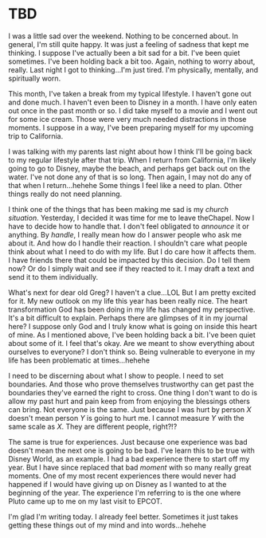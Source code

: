 # TBD

I was a little sad over the weekend. Nothing to be concerned about. In general, I'm still quite happy. It was just a feeling of sadness that kept me thinking. I suppose I've actually been a bit sad for a bit. I've been quiet sometimes. I've been holding back a bit too. Again, nothing to worry about, really. Last night I got to thinking...I'm just tired. I'm physically, mentally, and spiritually worn.

This month, I've taken a break from my typical lifestyle. I haven't gone out and done much. I haven't even been to Disney in a month. I have only eaten out once in the past month or so. I did take myself to a movie and I went out for some ice cream. Those were very much needed distractions in those moments. I suppose in a way, I've been preparing myself for my upcoming trip to California.

I was talking with my parents last night about how I think I'll be going back to my regular lifestyle after that trip. When I return from California, I'm likely going to go to Disney, maybe the beach, and perhaps get back out on the water. I've not done any of that is so long. Then again, I may not do any of that when I return...hehehe Some things I feel like a need to plan. Other things really do not need planning.

I think one of the things that has been making me sad is my *church situation*. Yesterday, I decided it was time for me to leave theChapel. Now I have to decide how to handle that. I don't feel obligated to *announce* it or anything. By *handle*, I really mean how do I answer people who ask me about it. And how do I handle their reaction. I shouldn't care what people think about what I need to do with my life. But I do care how it affects them. I have friends there that could be impacted by this decision. Do I tell them now? Or do I simply wait and see if they reacted to it. I may draft a text and send it to them individually.

What's next for dear old Greg? I haven't a clue...LOL But I am pretty excited for it. My new outlook on my life this year has been really nice. The heart transformation God has been doing in my life has changed my perspective. It's a bit difficult to explain. Perhaps there are glimpses of it in my journal here? I suppose only God and I truly know what is going on inside this heart of mine. As I mentioned above, I've been holding back a bit. I've been quiet about some of it. I feel that's okay. Are we meant to show everything about ourselves to everyone? I don't think so. Being vulnerable to everyone in my life has been problematic at times...hehehe

I need to be discerning about what I show to people. I need to set boundaries. And those who prove themselves trustworthy can get past the boundaries they've earned the right to cross. One thing I don't want to do is allow my past hurt and pain keep from from enjoying the blessings others can bring. Not everyone is the same. Just because I was hurt by person *X* doesn't mean person *Y* is going to hurt me. I cannot measure *Y* with the same scale as *X*. They are different people, right?!?

The same is true for experiences. Just because one experience was bad doesn't mean the next one is going to be bad. I've learn this to be true with Disney World, as an example. I had a bad experience there to start off my year. But I have since replaced that bad *moment* with so many really great moments. One of my most recent experiences there would never had happened if I would have giving up on Disney as I wanted to at the beginning of the year. The experience I'm referring to is the one where Pluto came up to me on my last visit to EPCOT.

I'm glad I'm writing today. I already feel better. Sometimes it just takes getting these things out of my mind and into words...hehehe

